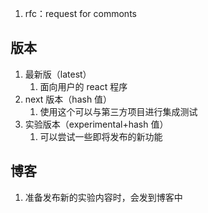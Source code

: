 1. rfc：request for commonts

## 版本

1. 最新版（latest）
   1. 面向用户的 react 程序
2. next 版本（hash 值）
   1. 使用这个可以与第三方项目进行集成测试
3. 实验版本（experimental+hash 值）
   1. 可以尝试一些即将发布的新功能

## 博客

1. 准备发布新的实验内容时，会发到博客中

